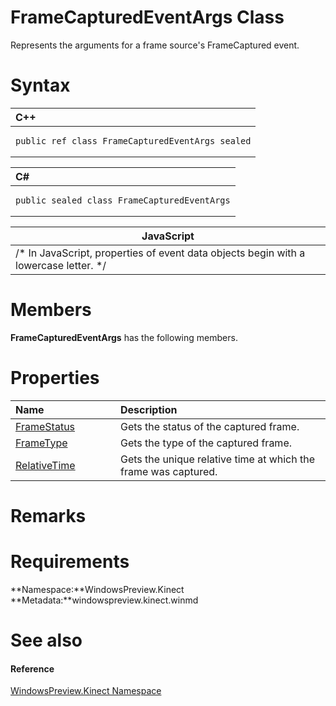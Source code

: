 FrameCapturedEventArgs Class  
============================  

Represents the arguments for a frame source's FrameCaptured event. <span id="syntaxSection"></span>

Syntax  
======  

<table>
<colgroup>
<col width="100%" />
</colgroup>
<thead>
<tr class="header">
<th align="left">C++</th>
</tr>
</thead>
<tbody>
<tr class="odd">
<td align="left"><pre><code>public ref class FrameCapturedEventArgs sealed</code></pre></td>
</tr>
</tbody>
</table>

<table>
<colgroup>
<col width="100%" />
</colgroup>
<thead>
<tr class="header">
<th align="left">C#</th>
</tr>
</thead>
<tbody>
<tr class="odd">
<td align="left"><pre><code>public sealed class FrameCapturedEventArgs</code></pre></td>
</tr>
</tbody>
</table>

| JavaScript                                                                             |
|----------------------------------------------------------------------------------------|
| /\* In JavaScript, properties of event data objects begin with a lowercase letter. \*/ |

<span id="classMembersSection"></span>

Members  
=======  

**FrameCapturedEventArgs** has the following members.  

<span id="publicpropertiesSection"></span>

Properties  
==========  

<table>
<colgroup>
<col width="30%" />
<col width="60%" />
</colgroup>
<thead>
<tr class="header">
<th align="left">Name</th>
<th align="left">Description</th>
</tr>
</thead>
<tbody>
<tr class="odd">
<td align="left"><a href="FrameCapturedEventArgs/Properties/FrameStatus_Property.md">FrameStatus</a></td>
<td align="left">Gets the status of the captured frame.</td>
</tr>
<tr class="even">
<td align="left"><a href="FrameCapturedEventArgs/Properties/FrameType_Property.md">FrameType</a></td>
<td align="left">Gets the type of the captured frame.</td>
</tr>
<tr class="odd">
<td align="left"><a href="FrameCapturedEventArgs/Properties/RelativeTime_Property.md">RelativeTime</a></td>
<td align="left">Gets the unique relative time at which the frame was captured.</td>
</tr>
</tbody>
</table>

<span id="remarks"></span>

Remarks  
=======  

<span id="requirements"></span>

Requirements  
============  

**Namespace:**WindowsPreview.Kinect  
**Metadata:**windowspreview.kinect.winmd  

<span id="ID4E6"></span>

See also  
========  

<span id="ID4EBB"></span>
#### Reference  

[WindowsPreview.Kinect Namespace](../Kinect.md)  



<!--Please do not edit the data in the comment block below.-->
<!--
TOCTitle : FrameCapturedEventArgs Class
RLTitle : FrameCapturedEventArgs Class
KeywordK : FrameCapturedEventArgs class, about
HelpPriority : 2
TopicType : apiref
KeywordF : WindowsPreview.Kinect.FrameCapturedEventArgs
KeywordF : FrameCapturedEventArgs
KeywordF : WindowsPreview.Kinect.FrameCapturedEventArgs
KeywordA : T:WindowsPreview.Kinect.FrameCapturedEventArgs
AssetID : T:WindowsPreview.Kinect.FrameCapturedEventArgs
Locale : en-us
CommunityContent : 1
APIType : Managed
APILocation : windowspreview.kinect.winmd
APIName : WindowsPreview.Kinect.FrameCapturedEventArgs
TargetOS : Windows
TopicType : kbSyntax
DevLang : VB
DevLang : CSharp
DevLang : JavaScript
DevLang : C++
DocSet : K4Wv2
ProjType : K4Wv2Proj
Technology : Kinect for Windows
Product : Kinect for Windows SDK v2
productversion : 20
-->

